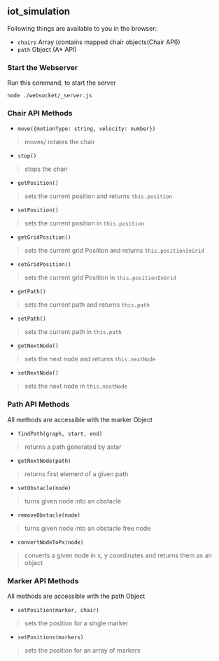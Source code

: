 ## iot_simulation

Following things are available to you in the browser:

- `chairs` Array (contains mapped chair objects(Chair API))
- `path` Object (A* API)

### Start the Webserver
Run this command, to start the server

`node ./websocket/_server.js`

### Chair API Methods

- `move({motionType: string, velocity: number})`
> moves/ rotates the chair

- `stop()`
> stops the chair

- `getPosition()`
> sets the current position and returns `this.position`

- `setPosition()`
> sets the current position in `this.position`

- `getGridPosition()`
> sets the current grid Position and returns `this.positionInGrid`

- `setGridPosition()`
> sets the current grid Position in `this.positionInGrid`

- `getPath()`
> sets the current path and returns `this.path`

- `setPath()`
> sets the current path in `this.path`

- `getNextNode()`
> sets the next node and returns `this.nextNode`

- `setNextNode()`
> sets the next node in `this.nextNode`

### Path API Methods
All methods are accessible with the marker Object

- `findPath(graph, start, end)`
> returns a path generated by astar

- `getNextNode(path)`
> returns first element of a given path

- `setObstacle(node)`
> turns given node into an obstacle

- `removeObstacle(node)`
> turns given node into an obstacle free node

- `convertNodeToPx(node)`
> converts a given node in x, y coordinates and returns them as an object

### Marker API Methods
All methods are accessible with the path Object

- `setPosition(marker, chair)`
> sets the position for a single marker

- `setPositions(markers)`
> sets the position for an array of markers
